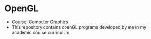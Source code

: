 # OpenGL

* Course: Computer Graphics 
* This repository contains openGL programs developed by me in my academic course curriculum.
